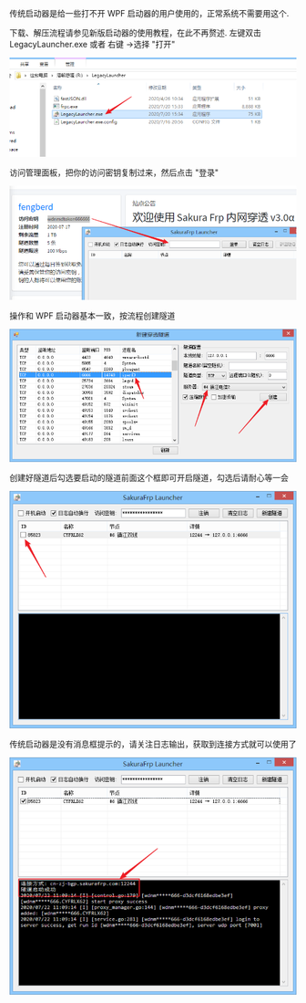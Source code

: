 传统启动器是给一些打不开 WPF 启动器的用户使用的，正常系统不需要用这个.

下载、解压流程请参见新版启动器的使用教程，在此不再赘述. 左键双击 LegacyLauncher.exe 或者 右键 -&gt;选择 "打开"

![](_images/launcher-image-13.png)

访问管理面板，把你的访问密钥复制过来，然后点击 "登录"

![](_images/launcher-image-14.png)

操作和 WPF 启动器基本一致，按流程创建隧道

![](_images/launcher-image-15.png)

创建好隧道后勾选要启动的隧道前面这个框即可开启隧道，勾选后请耐心等一会

![](_images/launcher-image-16.png)

传统启动器是没有消息框提示的，请关注日志输出，获取到连接方式就可以使用了

![](_images/launcher-image-12.png)

